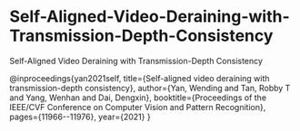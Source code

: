# Self-Aligned-Video-Deraining-with-Transmission-Depth-Consistency
Self-Aligned Video Deraining with Transmission-Depth Consistency

@inproceedings{yan2021self,
  title={Self-aligned video deraining with transmission-depth consistency},
  author={Yan, Wending and Tan, Robby T and Yang, Wenhan and Dai, Dengxin},
  booktitle={Proceedings of the IEEE/CVF Conference on Computer Vision and Pattern Recognition},
  pages={11966--11976},
  year={2021}
}
